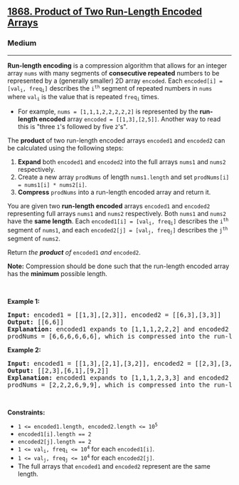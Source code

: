 <h2><a href="https://leetcode.com/problems/product-of-two-run-length-encoded-arrays/">1868. Product of Two Run-Length Encoded Arrays</a></h2><h3>Medium</h3><hr><div><p><strong>Run-length encoding</strong> is a compression algorithm that allows for an integer array <code>nums</code> with many segments of <strong>consecutive repeated</strong> numbers to be represented by a (generally smaller) 2D array <code>encoded</code>. Each <code>encoded[i] = [val<sub>i</sub>, freq<sub>i</sub>]</code> describes the <code>i<sup>th</sup></code> segment of repeated numbers in <code>nums</code> where <code>val<sub>i</sub></code> is the value that is repeated <code>freq<sub>i</sub></code> times.</p>

<ul>
	<li>For example, <code>nums = [1,1,1,2,2,2,2,2]</code> is represented by the <strong>run-length encoded</strong> array <code>encoded = [[1,3],[2,5]]</code>. Another way to read this is "three <code>1</code>'s followed by five <code>2</code>'s".</li>
</ul>

<p>The <strong>product</strong> of two run-length encoded arrays <code>encoded1</code> and <code>encoded2</code> can be calculated using the following steps:</p>

<ol>
	<li><strong>Expand</strong> both <code>encoded1</code> and <code>encoded2</code> into the full arrays <code>nums1</code> and <code>nums2</code> respectively.</li>
	<li>Create a new array <code>prodNums</code> of length <code>nums1.length</code> and set <code>prodNums[i] = nums1[i] * nums2[i]</code>.</li>
	<li><strong>Compress</strong> <code>prodNums</code> into a run-length encoded array and return it.</li>
</ol>

<p>You are given two <strong>run-length encoded</strong> arrays <code>encoded1</code> and <code>encoded2</code> representing full arrays <code>nums1</code> and <code>nums2</code> respectively. Both <code>nums1</code> and <code>nums2</code> have the <strong>same length</strong>. Each <code>encoded1[i] = [val<sub>i</sub>, freq<sub>i</sub>]</code> describes the <code>i<sup>th</sup></code> segment of <code>nums1</code>, and each <code>encoded2[j] = [val<sub>j</sub>, freq<sub>j</sub>]</code> describes the <code>j<sup>th</sup></code> segment of <code>nums2</code>.</p>

<p>Return <i>the <strong>product</strong> of </i><code>encoded1</code><em> and </em><code>encoded2</code>.</p>

<p><strong>Note:</strong> Compression should be done such that the run-length encoded array has the <strong>minimum</strong> possible length.</p>

<p>&nbsp;</p>
<p><strong>Example 1:</strong></p>

<pre><strong>Input:</strong> encoded1 = [[1,3],[2,3]], encoded2 = [[6,3],[3,3]]
<strong>Output:</strong> [[6,6]]
<strong>Explanation:</strong> encoded1 expands to [1,1,1,2,2,2] and encoded2 expands to [6,6,6,3,3,3].
prodNums = [6,6,6,6,6,6], which is compressed into the run-length encoded array [[6,6]].
</pre>

<p><strong>Example 2:</strong></p>

<pre><strong>Input:</strong> encoded1 = [[1,3],[2,1],[3,2]], encoded2 = [[2,3],[3,3]]
<strong>Output:</strong> [[2,3],[6,1],[9,2]]
<strong>Explanation:</strong> encoded1 expands to [1,1,1,2,3,3] and encoded2 expands to [2,2,2,3,3,3].
prodNums = [2,2,2,6,9,9], which is compressed into the run-length encoded array [[2,3],[6,1],[9,2]].
</pre>

<p>&nbsp;</p>
<p><strong>Constraints:</strong></p>

<ul>
	<li><code>1 &lt;= encoded1.length, encoded2.length &lt;= 10<sup>5</sup></code></li>
	<li><code>encoded1[i].length == 2</code></li>
	<li><code>encoded2[j].length == 2</code></li>
	<li><code>1 &lt;= val<sub>i</sub>, freq<sub>i</sub> &lt;= 10<sup>4</sup></code> for each <code>encoded1[i]</code>.</li>
	<li><code>1 &lt;= val<sub>j</sub>, freq<sub>j</sub> &lt;= 10<sup>4</sup></code> for each <code>encoded2[j]</code>.</li>
	<li>The full arrays that <code>encoded1</code> and <code>encoded2</code> represent are the same length.</li>
</ul>
</div>
